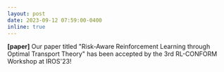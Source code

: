 ```yaml
---
layout: post
date: 2023-09-12 07:59:00-0400
inline: true
---
```

**[paper]** Our paper titled "Risk-Aware Reinforcement Learning through Optimal Transport Theory" has been accepted by the 3rd RL-CONFORM Workshop at IROS'23!
